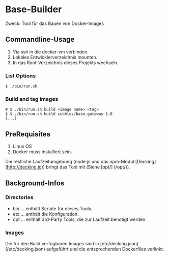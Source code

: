 # Base-Builder
Zweck: Tool für das Bauen von Docker-Images

## Commandline-Usage

1. Via ssh in die docker-vm verbinden.
2. Lokales Entwicklerverzeichnis mounten.
3. In das Root-Verzeichnis dieses Projekts wechseln.

### List Options
    $ ./bin/run.sh

### Build and tag images
    # $ ./bin/run.sh build <image name> <tag>
    $ $ ./bin/run.sh build cubbles/base.gateway 1.0
    [...]


## PreRequisites
1. Linux OS
2. Docker muss installiert sein.

Die restliche Laufzeitumgebung (node.js und das npm-Modul [Decking] (http://decking.io)) bringt das Tool mit (Siehe [opt/] (/opt/)).

## Background-Infos
### Directories
 - bin ... enthält Scripte für dieses Tools.
 - etc ... enthält die Konfiguration.
 - opt ... enthält 3rd-Party Tools, die zur Laufzeit benötigt werden.

### Images
Die für den Build verfügbaren Images sind in [etc/decking.json] (/etc/decking.json) aufgeführt und die entsprechenden Dockerfiles verlinkt.


